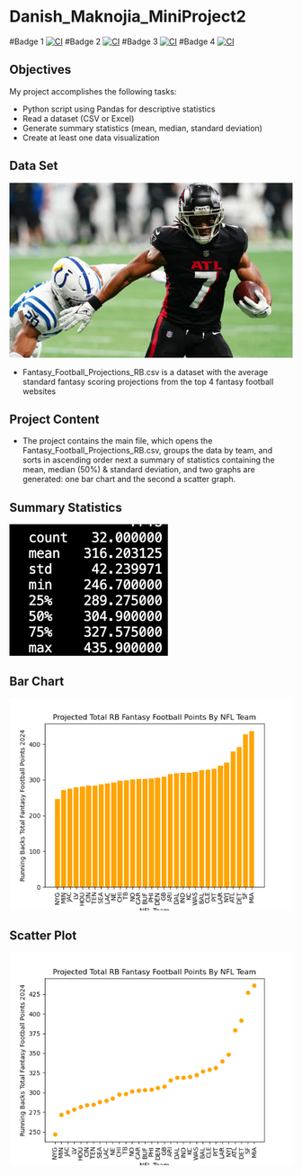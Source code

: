 # Danish_Maknojia_MiniProject2

#Badge 1
[![CI](https://github.com/nogibjj/Danish_IndividualProject1/actions/workflows/lint.yml/badge.svg)](https://github.com/nogibjj/Danish_IndividualProject1/actions/workflows/lint.yml)
#Badge 2
[![CI](https://github.com/nogibjj/Danish_IndividualProject1/actions/workflows/test.yml/badge.svg)](https://github.com/nogibjj/Danish_IndividualProject1/actions/workflows/test.yml)
#Badge 3
[![CI](https://github.com/nogibjj/Danish_IndividualProject1/actions/workflows/format.yml/badge.svg)](https://github.com/nogibjj/Danish_IndividualProject1/actions/workflows/format.yml)
#Badge 4
[![CI](https://github.com/nogibjj/Danish_IndividualProject1/actions/workflows/install.yml/badge.svg)](https://github.com/nogibjj/Danish_IndividualProject1/actions/workflows/install.yml)

## Objectives
My project accomplishes the following tasks:
- Python script using Pandas for descriptive statistics
- Read a dataset (CSV or Excel)
- Generate summary statistics (mean, median, standard deviation)
- Create at least one data visualization

## Data Set
![alt text](readmeimage.png)

- Fantasy_Football_Projections_RB.csv is a dataset with the average standard fantasy scoring projections from the top 4 fantasy football websites

## Project Content

- The project contains the main file, which opens the Fantasy_Football_Projections_RB.csv, groups the data by team, and sorts in ascending order next a summary of statistics containing the mean, median (50%) & standard deviation, and two graphs are generated: one bar chart and the second a scatter graph.

## Summary Statistics
![alt text](image.png)

## Bar Chart
![alt text](barchart.png)

## Scatter Plot
![alt text](scatter.png)


